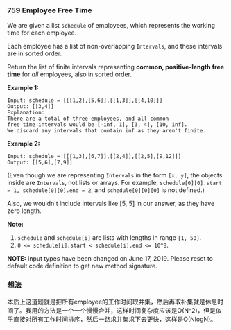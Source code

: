 ### 759 Employee Free Time

We are given a list `schedule` of employees, which represents the working time for each employee.

Each employee has a list of non-overlapping `Intervals`, and these intervals are in sorted order.

Return the list of finite intervals representing **common, positive-length free time** for *all* employees, also in sorted order.

**Example 1:**

```
Input: schedule = [[[1,2],[5,6]],[[1,3]],[[4,10]]]
Output: [[3,4]]
Explanation:
There are a total of three employees, and all common
free time intervals would be [-inf, 1], [3, 4], [10, inf].
We discard any intervals that contain inf as they aren't finite.
```

**Example 2:**

```
Input: schedule = [[[1,3],[6,7]],[[2,4]],[[2,5],[9,12]]]
Output: [[5,6],[7,9]]
```

(Even though we are representing `Intervals` in the form `[x, y]`, the objects inside are `Intervals`, not lists or arrays. For example, `schedule[0][0].start = 1, schedule[0][0].end = 2`, and `schedule[0][0][0]` is not defined.)

Also, we wouldn't include intervals like [5, 5] in our answer, as they have zero length.

**Note:**

1. `schedule` and `schedule[i]` are lists with lengths in range `[1, 50]`.
2. `0 <= schedule[i].start < schedule[i].end <= 10^8`.

**NOTE:** input types have been changed on June 17, 2019. Please reset to default code definition to get new method signature.

### 想法

本质上这道题就是把所有employee的工作时间取并集，然后再取补集就是休息时间了。我用的方法是一个一个慢慢合并，这样时间复杂度应该是O(N^2)，但是似乎直接对所有工作时间排序，然后一路求并集求下去更快，这样是O(NlogN)。